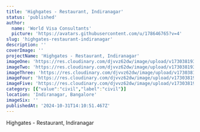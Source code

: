 ```yaml
---
title: 'Highgates - Restaurant, Indiranagar'
status: 'published'
author:
  name: 'World Visa Consultants'
  picture: 'https://avatars.githubusercontent.com/u/178646765?v=4'
slug: 'highgates-restaurant-indiranagar'
description: ''
coverImage: ''
projectName: 'Highgates - Restaurant, Indiranagar'
imageOne: 'https://res.cloudinary.com/djvvz62dw/image/upload/v1730381932/greywall/projects/highgates/A_xb8jmr.heic'
imageTwo: 'https://res.cloudinary.com/djvvz62dw/image/upload/v1730381933/greywall/projects/highgates/B_oy6ypp.heic'
imageThree: 'https://res.cloudinary.com/djvvz62dw/image/upload/v1730381936/greywall/projects/highgates/C_dd5cxn.heic'
imageFour: 'https://res.cloudinary.com/djvvz62dw/image/upload/v1730381938/greywall/projects/highgates/D_fpkvb0.heic'
imageFive: 'https://res.cloudinary.com/djvvz62dw/image/upload/v1730381940/greywall/projects/highgates/E_cpcpvz.heic'
category: [{"value":"civil","label":"civil"}]
location: 'Indiranagar, Bangalore'
imageSix: ''
publishedAt: '2024-10-31T14:10:51.467Z'
---
```


Highgates - Restaurant, Indiranagar